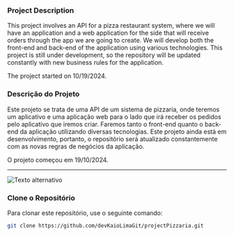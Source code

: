 ### Project Description

This project involves an API for a pizza restaurant system, where we will have an application and a web application for the side that will receive orders through the app we are going to create. We will develop both the front-end and back-end of the application using various technologies. This project is still under development, so the repository will be updated constantly with new business rules for the application.

The project started on 10/19/2024.

### Descrição do Projeto

Este projeto se trata de uma API de um sistema de pizzaria, onde teremos um aplicativo e uma aplicação web para o lado que irá receber os pedidos pelo aplicativo que iremos criar. Faremos tanto o front-end quanto o back-end da aplicação utilizando diversas tecnologias. Este projeto ainda está em desenvolvimento, portanto, o repositório será atualizado constantemente com as novas regras de negócios da aplicação.

O projeto começou em 19/10/2024.

---

![Texto alternativo](https://www.lacentral.com.br/wp-content/uploads/2023/07/feche-a-pizza-italiana-sobre-o-queijo-cole-o-foco-seletivo-generativo-ai-scaled.jpg)

### Clone o Repositório

Para clonar este repositório, use o seguinte comando:

```bash
git clone https://github.com/devKaioLimaGit/projectPizzaria.git
```

